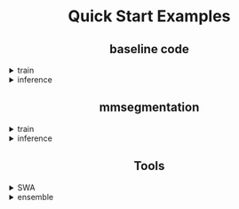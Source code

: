 # <div align='center'>Quick Start Examples<div>

## <div align='center'> baseline code <div>
<details>
<summary> train </summary>

`configs/` 경로에 있는 `config.ini` 파일을 통해 hyper parameters 및 path 등을 수정합니다. 

`config.ini`를 바탕으로 train을 시작합니다.

```bash
python train.py --config_dir {config.ini path} 
```

or 

```bash
nohup python train.py --config_dir {config.ini path}&
```
</details>

<details>
<summary> inference </summary>

Train과 마찬가지로 `configs/` 경로에 있는 `config.ini` 파일을 통해 inference 를 수행합니다. 

```bash
python train.py --config_dir {config.ini path} --model_dir {model.pt path}
```
</details>



## <div align='center'> mmsegmentation <div>

<details>
<summary> train </summary>

</details>

<details>
<summary> inference </summary>

</details>



## <div align='center'> Tools <div>

<details>
<summary> SWA </summary>

SWA는 한 모델의 연속된 epoch or iteration 을 저장해 parameter의 가중치를 더한 후 평균 값을 도출 

`SWA/` 디렉토리에 SWA를 원하는 pth 파일 넣어서 `swa.py` 실행시 현 경로에 `swa.pth` 저장

```bash
python tools/swa.py
```

</details>

<details>
<summary> ensemble </summary>

</details>